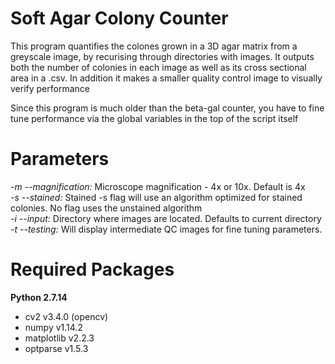 # Soft Agar Colony Counter
This program quantifies the colones grown in a 3D agar matrix from a greyscale image, by recurising through directories with images.
It outputs both the number of colonies in each image as well as its cross sectional area in a .csv. In addition it makes a smaller quality control image to visually verify performance

Since this program is much older than the beta-gal counter, you have to fine tune performance via the global variables in the top of the script itself

# Parameters  
*-m --magnification:* Microscope magnification - 4x or 10x. Default is 4x  
*-s --stained:* Stained -s flag will use an algorithm optimized for stained colonies. No flag uses the unstained algorithm  
*-i --input:* Directory where images are located. Defaults to current directory  
*-t --testing:* Will display intermediate QC images for fine tuning parameters.

# Required Packages  
**Python 2.7.14**  
- cv2 v3.4.0 (opencv)
- numpy v1.14.2
- matplotlib v2.2.3
- optparse v1.5.3